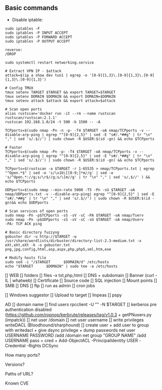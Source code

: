 ## Basic commands

- Disable iptable: 
```
sudo iptables -F
sudo iptables -P INPUT ACCEPT
sudo iptables -P FORWARD ACCEPT
sudo iptables -P OUTPUT ACCEPT

reverse:
/DROP

sudo systemctl restart networking.service
```

```
# Extract VPN IP - $attack
attack=$(ip a show dev tun1 | egrep -o '[0-9]{1,3}\.[0-9]{1,3}\.[0-9]{1,3}\.[0-9]{1,3}')

# Config TMUX
tmux setenv TARGET $TARGET && export TARGET=$TARGET
tmux setenv DOMAIN $DOMAIN && export DOMAIN=$DOMAIN
tmux setenv attack $attack && export attack=$attack

# Scan open ports
alias rustscan='docker run -it --rm --name rustscan rustscan/rustscan:2.1.1'
rustscan 192.168.1.0/24 -t 500 -b 1500 -- -A

TCPports=$(sudo nmap -Pn -n -p- -T4 $TARGET -oA nmap/TCPports -v --disable-arp-ping | egrep "^[0-9]{2,5}" | sed -E "s#/.*##g" | tr "\n" "," | sed 's/.$//') | sudo chown -R $USER:$(id -gn) && echo $TCPports

# Faster
TCPports=$(sudo nmap -Pn -p- -T4 $TARGET -oA nmap/TCPports -v --disable-arp-ping | egrep "^[0-9]{2,5}" | sed -E "s#/.*##g" | tr "\n" "," | sed 's/.$//') | sudo chown -R $USER:$(id -gn) && echo $TCPports

TCPports=$(rustscan -a $TARGET -r 1-65535 > nmap/TCPports.txt | egrep  "^Open.*$" | sed -e 's/\x1b\[[0-9;]*m//g' | sed -e 's/^Open.*://g;s/\r$//g;s/\[m//g' | tr "\n" "," | sed 's/,$//' ) && echo $TCPports

UDPports=$(sudo nmap --min-rate 5000 -T5 -Pn -sU $TARGET -oA nmap/UDPports.txt -v --disable-arp-ping| egrep "^[0-9]{2,5}" | sed -E "s#/.*##g" | tr "\n" "," | sed 's/.$//') | sudo chown -R $USER:$(id -gn)&& echo $UDPports

# Scan services of open ports
sudo nmap -Pn -p$TCPports -sS -sV -sC -PA $TARGET -oA nmap/Tserv
sudo nmap -Pn -p$UDPports -sS -sV -sC -sU $TARGET -oA nmap/Userv
-PA: TCP ACK ping

# Basic directory fuzzyng
gobuster dir -u http://$TARGET -w /usr/share/wordlists/dirbuster/directory-list-2.3-medium.txt -x eXt,eXt,eXt -k -o gobuster.txt
png,jpg,config,html,asp,aspx,php,php5,xml,htm,exe

# Modify hosts file
sudo sed -i "/$TARGET      $DOMAIN/d" /etc/hosts
echo "$TARGET      $DOMAIN" | sudo tee -a /etc/hosts
```

[] WEB
    [] folders 
    [] files -x txt,php,html
    [] DNS + subdomain
    [] Banner (curl -IL | whatweb)
    [] Certificate
    [] Source code
    [] SQL injection
[] Mount points
[] SMB
[] DNS
[] ftp
[] run as admin
[] cron jobs

[] Windows suggestor
[] Upload to target
    [] linpeas
    [] pspy

AD
    [] domain name
    [] find users rpcclient -U "" -N $TARGET
    [] kerberos pre authentication disabled (https://github.com/ropnop/kerbrute/releases/tag/v1.0.3 + getPNusers.py (impatck))
    [] net user /domain
    [] net user username
    [] write privileges writeDACL (Bloodhound/sharphound)
        [] create user + add user to group with writedacl + give dsync privilege + dump passwords
        net user USERNAME PASSWORD /add /domain
        net group "GROUP NAME" /add USERNAME
        pass + cred + Add-ObjectACL -PrincipalIdentity USER -Credential -Rights DCSync

How many ports?

Versions?

Paths of URL?

Known CVE

